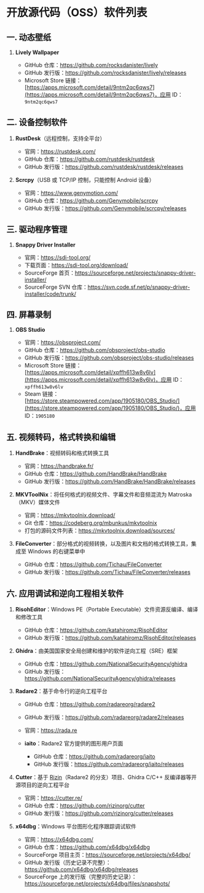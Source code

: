 # 开放源代码（OSS）软件列表

## 一. 动态壁纸

  1. **Lively Wallpaper**
     
     - GitHub 仓库：https://github.com/rocksdanister/lively
     - GitHub 发行版：https://github.com/rocksdanister/lively/releases
     - Microsoft Store 链接：[https://apps.microsoft.com/detail/9ntm2qc6qws7](https://apps.microsoft.com/detail/9ntm2qc6qws7)，应用 ID：`9ntm2qc6qws7`

## 二. 设备控制软件

  1. **RustDesk**（远程控制，支持全平台）
     
     - 官网：https://rustdesk.com/
     - GitHub 仓库：https://github.com/rustdesk/rustdesk
     - GitHub 发行版：https://github.com/rustdesk/rustdesk/releases

  2. **Scrcpy**（USB 或 TCP/IP 控制，只能控制 Android 设备）
     
     - 官网：https://www.genymotion.com/
     - GitHub 仓库：https://github.com/Genymobile/scrcpy
     - GitHub 发行版：https://github.com/Genymobile/scrcpy/releases


## 三. 驱动程序管理

  1. **Snappy Driver Installer**
     
     - 官网：https://sdi-tool.org/
     - 下载页面：https://sdi-tool.org/download/
     - SourceForge 首页：https://sourceforge.net/projects/snappy-driver-installer/
     - SourceForge SVN 仓库：https://svn.code.sf.net/p/snappy-driver-installer/code/trunk/
       
## 四. 屏幕录制

  1. **OBS Studio**
     
     - 官网：https://obsproject.com/
     - GitHub 仓库：https://github.com/obsproject/obs-studio
     - GitHub 发行版：https://github.com/obsproject/obs-studio/releases
     - Microsoft Store 链接：[https://apps.microsoft.com/detail/xpffh613w8v6lv](https://apps.microsoft.com/detail/xpffh613w8v6lv)，应用 ID：`xpffh613w8v6lv`
     - Steam 链接：[https://store.steampowered.com/app/1905180/OBS_Studio/](https://store.steampowered.com/app/1905180/OBS_Studio/)，应用 ID：`1905180`


## 五. 视频转码，格式转换和编辑

  1. **HandBrake**：视频转码和格式转换工具

     - 官网：https://handbrake.fr/
     - GitHub 仓库：https://github.com/HandBrake/HandBrake
     - GitHub 发行版：https://github.com/HandBrake/HandBrake/releases

  3. **MKVToolNix**：将任何格式的视频文件、字幕文件和音频混流为 Matroska（MKV）媒体文件

     - 官网：https://mkvtoolnix.download/
     - Git 仓库：https://codeberg.org/mbunkus/mkvtoolnix
     - 打包的源码文件列表：https://mkvtoolnix.download/sources/
       
  4. **FileConverter**：部分格式的视频转换，以及图片和文档的格式转换工具，集成至 Windows 的右键菜单中
     
     - GitHub 仓库：https://github.com/Tichau/FileConverter
     - GitHub 发行版：https://github.com/Tichau/FileConverter/releases


## 六. 应用调试和逆向工程相关软件

  1. **RisohEditor**：Windows PE（Portable Executable）文件资源反编译、编译和修改工具

     - GitHub 仓库：https://github.com/katahiromz/RisohEditor
     - GitHub 发行版：https://github.com/katahiromz/RisohEditor/releases

  2. **Ghidra**：由美国国家安全局创建和维护的软件逆向工程（SRE）框架

     - GitHub 仓库：https://github.com/NationalSecurityAgency/ghidra
     - GitHub 发行版：https://github.com/NationalSecurityAgency/ghidra/releases
       
  3. **Radare2**：基于命令行的逆向工程平台

     - GitHub 仓库：https://github.com/radareorg/radare2
     - GitHub 发行版：https://github.com/radareorg/radare2/releases
     - 官网：https://rada.re
       
     - **iaito**：Radare2 官方提供的图形用户页面
       - GitHub 仓库：https://github.com/radareorg/iaito
       - GitHub 发行版：https://github.com/radareorg/iaito/releases

  4. **Cutter**：基于 [Rizin](https://github.com/rizinorg/rizin)（Radare2 的分支）项目、Ghidra C/C++ 反编译器等开源项目的逆向工程平台

     - 官网：https://cutter.re/
     - GitHub 仓库：https://github.com/rizinorg/cutter
     - GitHub 发行版：https://github.com/rizinorg/cutter/releases

  5. **x64dbg**：Windows 平台图形化程序跟踪调试软件

     - 官网：https://x64dbg.com/
     - GitHub 仓库：https://github.com/x64dbg/x64dbg
     - SourceForge 项目主页：https://sourceforge.net/projects/x64dbg/
     - GitHub 发行版（历史记录不完整）：https://github.com/x64dbg/x64dbg/releases
     - SourceForge 上的发行版（完整的历史记录）：https://sourceforge.net/projects/x64dbg/files/snapshots/
